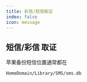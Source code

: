 ```yaml
---
title: 彩信/短信取证
index: false
icon: message
---
```


## 短信/彩信 取证

苹果备份短信位置通常都在

`HomeDomain/Library/SMS/sms.db`

